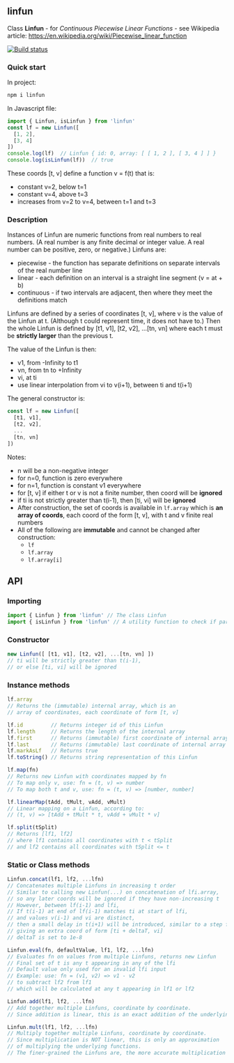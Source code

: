 ## linfun

Class **Linfun** - for *Continuous Piecewise Linear Functions* - see Wikipedia article: https://en.wikipedia.org/wiki/Piecewise_linear_function

[![Build status](https://travis-ci.org/davidryan59/linfun.svg?master)](https://travis-ci.org/davidryan59)

### Quick start

In project:

``` sh
npm i linfun
```

In Javascript file:

``` js
import { Linfun, isLinfun } from 'linfun'
const lf = new Linfun([
  [1, 2],
  [3, 4]
])
console.log(lf)  // Linfun { id: 0, array: [ [ 1, 2 ], [ 3, 4 ] ] }
console.log(isLinfun(lf))  // true
```

These coords [t, v] define a function v = f(t) that is:
- constant v=2, below t=1
- constant v=4, above t=3
- increases from v=2 to v=4, between t=1 and t=3

### Description

Instances of Linfun are numeric functions from real numbers to real numbers. (A real number is any finite decimal or integer value. A real number can be positive, zero, or negative.) Linfuns are:
- piecewise - the function has separate definitions on separate intervals of the real number line
- linear - each definition on an interval is a straight line segment (v = at + b)
- continuous - if two intervals are adjacent, then where they meet the definitions match

Linfuns are defined by a series of coordinates [t, v], where v is the value of the Linfun at t. (Although t could represent time, it does not have to.) Then the whole Linfun is defined by [t1, v1], [t2, v2], ...[tn, vn] where each t must be **strictly larger** than the previous t.

The value of the Linfun is then:
- v1, from -Infinity to t1
- vn, from tn to +Infinity
- vi, at ti
- use linear interpolation from vi to v(i+1), between ti and t(i+1)

The general constructor is:

``` js
const lf = new Linfun([
  [t1, v1],
  [t2, v2],
  ...
  [tn, vn]
])
```

Notes:
- n will be a non-negative integer
- for n=0, function is zero everywhere
- for n=1, function is constant v1 everywhere
- for [t, v] if either t or v is not a finite number, then coord will be **ignored**
- if ti is not strictly greater than t(i-1), then [ti, vi] will be **ignored**
- After construction, the set of coords is available in `lf.array` which is **an array of coords**, each coord of the form [t, v], with t and v finite real numbers
- All of the following are **immutable** and cannot be changed after construction:
  - `lf`
  - `lf.array`
  - `lf.array[i]`

## API

### Importing
``` js
import { Linfun } from 'linfun' // The class Linfun
import { isLinfun } from 'linfun' // A utility function to check if parameter is a Linfun
```

### Constructor

``` js
new Linfun([ [t1, v1], [t2, v2], ...[tn, vn] ])
// ti will be strictly greater than t(i-1),
// or else [ti, vi] will be ignored
```

### Instance methods

``` js
lf.array
// Returns the (immutable) internal array, which is an
// array of coordinates, each coordinate of form [t, v]

lf.id         // Returns integer id of this Linfun
lf.length     // Returns the length of the internal array
lf.first      // Returns (immutable) first coordinate of internal array
lf.last       // Returns (immutable) last coordinate of internal array
lf.markAsLf   // Returns true
lf.toString() // Returns string representation of this Linfun

lf.map(fn)
// Returns new Linfun with coordinates mapped by fn
// To map only v, use: fn = (t, v) => number
// To map both t and v, use: fn = (t, v) => [number, number]

lf.linearMap(tAdd, tMult, vAdd, vMult)
// Linear mapping on a Linfun, according to:
// (t, v) => [tAdd + tMult * t, vAdd + vMult * v]

lf.split(tSplit)
// Returns [lf1, lf2]
// where lf1 contains all coordinates with t < tSplit
// and lf2 contains all coordinates with tSplit <= t
```

### Static or Class methods

``` js
Linfun.concat(lf1, lf2, ...lfn)
// Concatenates multiple Linfuns in increasing t order
// Similar to calling new Linfun(...) on concatenation of lfi.array,
// so any later coords will be ignored if they have non-increasing t
// However, between lf(i-1) and lfi,
// If t(i-1) at end of lf(i-1) matches ti at start of lfi,
// and values v(i-1) and vi are distinct,
// then a small delay in t(i+1) will be introduced, similar to a step function
// giving an extra coord of form [ti + deltaT, vi]
// deltaT is set to 1e-8

Linfun.eval(fn, defaultValue, lf1, lf2, ...lfn)
// Evaluates fn on values from multiple Linfuns, returns new Linfun
// Final set of t is any t appearing in any of the lfi
// Default value only used for an invalid lfi input
// Example: use: fn = (v1, v2) => v1 - v2
// to subtract lf2 from lf1
// which will be calculated at any t appearing in lf1 or lf2

Linfun.add(lf1, lf2, ...lfn)
// Add together multiple Linfuns, coordinate by coordinate.
// Since addition is linear, this is an exact addition of the underlying functions.

Linfun.mult(lf1, lf2, ...lfn)
// Multiply together multiple Linfuns, coordinate by coordinate.
// Since multiplication is NOT linear, this is only an approximation
// of multiplying the underlying functions.
// The finer-grained the Linfuns are, the more accurate multiplication becomes.
```
